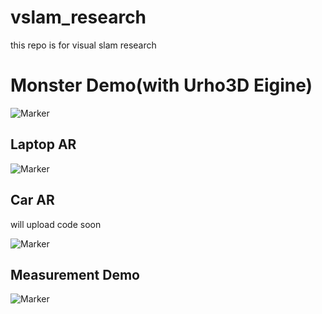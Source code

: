 # vslam_research
this repo is for visual slam research

# Monster Demo(with Urho3D Eigine)

![Marker](https://github.com/castiel520/vslam_research/blob/master/monster.jpg)

## Laptop AR

![Marker](https://github.com/castiel520/vslam_research/blob/master/labtop-AR-demo/labtop2.png)

## Car AR

will upload code soon

![Marker](https://github.com/castiel520/vslam_research/blob/master/labtop-AR-demo/Car.png)

## Measurement Demo
![Marker](https://github.com/castiel520/vslam_research/blob/master/measurement.png)
